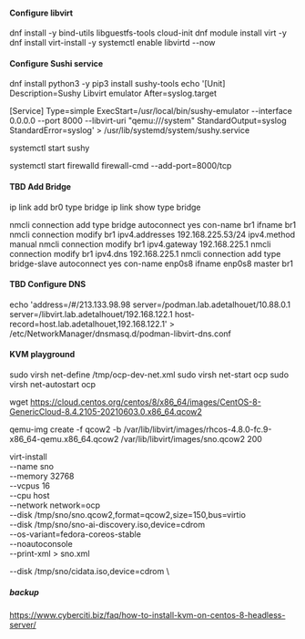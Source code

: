 #### Configure libvirt
dnf install -y bind-utils libguestfs-tools cloud-init
dnf module install virt -y
dnf install virt-install -y
systemctl enable libvirtd --now

#### Configure Sushi service
dnf install python3 -y
pip3 install sushy-tools
echo '[Unit]
Description=Sushy Libvirt emulator
After=syslog.target

[Service]
Type=simple
ExecStart=/usr/local/bin/sushy-emulator --interface 0.0.0.0 --port 8000 --libvirt-uri "qemu:///system"
StandardOutput=syslog
StandardError=syslog' > /usr/lib/systemd/system/sushy.service

systemctl start sushy

systemctl start firewalld
firewall-cmd --add-port=8000/tcp

#### TBD Add Bridge
ip link add br0 type bridge
ip link show type bridge

nmcli connection add type bridge autoconnect yes con-name br1 ifname br1
nmcli connection modify br1 ipv4.addresses 192.168.225.53/24 ipv4.method manual
nmcli connection modify br1 ipv4.gateway 192.168.225.1
nmcli connection modify br1 ipv4.dns 192.168.225.1
nmcli connection add type bridge-slave autoconnect yes con-name enp0s8 ifname enp0s8 master br1

#### TBD Configure DNS
echo 'address=/#/213.133.98.98
server=/podman.lab.adetalhouet/10.88.0.1
server=/libvirt.lab.adetalhouet/192.168.122.1
host-record=host.lab.adetalhouet,192.168.122.1' > /etc/NetworkManager/dnsmasq.d/podman-libvirt-dns.conf

#### KVM playground

sudo virsh net-define /tmp/ocp-dev-net.xml
sudo virsh net-start ocp
sudo virsh net-autostart ocp

wget https://cloud.centos.org/centos/8/x86_64/images/CentOS-8-GenericCloud-8.4.2105-20210603.0.x86_64.qcow2

qemu-img create -f qcow2 -b /var/lib/libvirt/images/rhcos-4.8.0-fc.9-x86_64-qemu.x86_64.qcow2 /var/lib/libvirt/images/sno.qcow2 200

virt-install \
--name sno \
--memory 32768 \
--vcpus 16 \
--cpu host \
--network network=ocp \
--disk /tmp/sno/sno.qcow2,format=qcow2,size=150,bus=virtio \
--disk /tmp/sno/sno-ai-discovery.iso,device=cdrom \
--os-variant=fedora-coreos-stable \
--noautoconsole \
--print-xml > sno.xml

--disk /tmp/sno/cidata.iso,device=cdrom \


##### backup
https://www.cyberciti.biz/faq/how-to-install-kvm-on-centos-8-headless-server/
